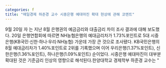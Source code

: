 ```yaml
---
categories: f
title: "매일경제 하준경 교수 시중은행 예대마진 확대 현상에 관해 코멘트"
---
```

9월 20일 자 는 지난 8월 은행권의 예금금리와 대출금리 차이 조사 결과에 대해 보도했다. 20일 은행연합회에 따르면 NH농협은행의 예대금리차가 1.73%포인트로 5대 시중은행(KB국민·신한·하나·우리·NH농협) 가운데 가장 큰 것으로 조사됐다. KB국민은행의 8월 예대금리차가 1.40%포인트로 2위를 기록했으며 이어 우리은행(1.37%포인트), 신한은행(1.36%포인트), 하나은행(1.09%포인트) 순이었다. 시중은행 예대마진이 대부분 확대된 것은 기준금리 인상의 영향으로 해석된다.한양대학교 경제학부 하준경 교수는 "